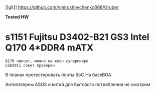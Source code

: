 [[git]] 
https://github.com/ymiroshnychenko668/Gruber


**Tested HW**
# s1151 Fujitsu D3402-B21 GS3 Intel Q170 4*DDR4 mATX

	Q170 чипсет, можно ее клон супермикро
	LGA2011 сокет проверен 

В планах протестировать платы SoC
	На базеBGA







Антипатерны
ASUS и китай для бытового потребления не смотрим

